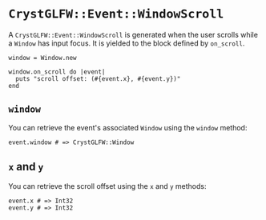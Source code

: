 # `CrystGLFW::Event::WindowScroll`

A `CrystGLFW::Event::WindowScroll` is generated when the user scrolls while a `Window` has input focus. It is yielded to the block defined by `on_scroll`.

```crystal
window = Window.new

window.on_scroll do |event|
  puts "scroll offset: (#{event.x}, #{event.y})"
end
```

## `window`

You can retrieve the event's associated `Window` using the `window` method:

```crystal
event.window # => CrystGLFW::Window
```

## `x` and `y`

You can retrieve the scroll offset using the `x` and `y` methods:

```crystal
event.x # => Int32
event.y # => Int32
```